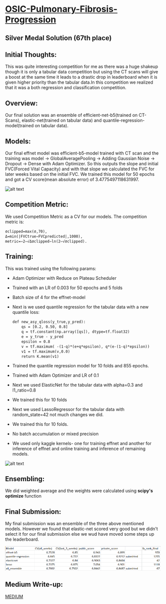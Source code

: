 # [OSIC-Pulmonary-Fibrosis-Progression](https://www.kaggle.com/c/osic-pulmonary-fibrosis-progression)
## Silver Medal Solution (67th place)

## Initial Thoughts:
This was quite interesting competition for me as there was a huge shakeup though it is only a tabular data competition but using the CT scans will give a boost at the same time it leads to a drastic drop in leaderboard when it is given higher priority than the tabular data.In this competition we realized that it was a both regression and classification competition.

## Overview:
Our final solution was an ensemble of efficient-net-b5(trained on CT-Scans), elastic-net(trained on tabular data) and quantile-regression-model(trained on tabular data).

## Models:
Our final effnet model was efficient-b5-model trained with CT scan and the training was model -> GlobalAveragePooling -> Adding Gaussian Noise -> Dropout -> Dense with Adam Optimizer. So this outputs the slope and initial FVC(Forced Vital Capacity) and with that slope we calculated the FVC for later weeks based on the initial FVC. We trained this model for 50 epochs and got a CV score(mean absolute error) of 3.4775497118631997.

![alt text](https://camo.githubusercontent.com/9ef04dbed1f513462e82394ab07f5c204791cb2b9913d67c77b2f84372504e95/68747470733a2f2f7777772e676f6f676c65617069732e636f6d2f646f776e6c6f61642f73746f726167652f76312f622f6b6167676c652d666f72756d2d6d6573736167652d6174746163686d656e74732f6f2f696e626f782532463335343331333925324633623166323436316461366433313635383830366531616365383431646435662532466c756e672e706e673f67656e65726174696f6e3d3136303230333330333439353830393926616c743d6d65646961)

## Competition Metric:
We used Competition Metric as a CV for our models. The competition metric is:
                                                                   
    σclipped=max(σ,70),
    Δ=min(|FVCtrue−FVCpredicted|,1000),
    metric=−2–√Δσclipped−ln(2–√σclipped).

## Training:
This was trained using the following params:
  - Adam Optimizer with Reduce on Plateau Scheduler
  - Trained with an LR of 0.003 for 50 epochs and 5 folds
  - Batch size of 4 for the effnet-model
  - Next is we used quantile regression for the tabular data with a new quantile loss:
                                                      
        def new_asy_qloss(y_true,y_pred):
            qs = [0.2, 0.50, 0.8]
            q = tf.constant(np.array([qs]), dtype=tf.float32)
            e = y_true - y_pred
            epsilon = 0.8
            v = tf.maximum( -(1-q)*(e+q*epsilon), q*(e-(1-q)*epsilon))
            v1 = tf.maximum(v,0.0)
            return K.mean(v1)
                                                          
   - Trained the quantile regression model for 10 folds and 855 epochs.
   - Trained with Adam Optimizer and LR of 0.1
   - Next we used ElasticNet for the tabular data with alpha=0.3 and l1_ratio=0.8
   - We trained this for 10 folds
   - Next we used LassoRegressor for the tabular data with random_state=42 not much changes we did.
   - We trained this for 10 folds.
   - No batch accumulation or mixed precision
   - We used only kaggle kernels- one for training effnet and another for inference of effnet and online training and inference of remaining models.
  
  ![alt text](https://camo.githubusercontent.com/c87f991d9ebe682771b66cf6ddd07aaa7f5d3ab900dc4a66a137c2e3d60de63d/68747470733a2f2f7777772e676f6f676c65617069732e636f6d2f646f776e6c6f61642f73746f726167652f76312f622f6b6167676c652d666f72756d2d6d6573736167652d6174746163686d656e74732f6f2f696e626f78253246333534333133392532463639613139363766626533663430363764376664396636653565393133353063253246666f6c64732e706e673f67656e65726174696f6e3d3136303230333635363832383433313526616c743d6d65646961)

## Ensembling:
We did weighted average and the weights were calculated using **scipy's optimize** function

## Final Submission:
My final submission was an ensemble of the three above mentioned models. However we found that elastic-net scored very good but we didn't select it for our final submission else we
wud have moved some steps up the leaderboard.

![ScreenShot](https://github.com/vineeth-raj/OSIC-Pulmonary-Fibrosis-Progression/blob/main/Screenshot%20(245).png)

## Medium Write-up:
[MEDIUM](https://vineethrajb.medium.com/silver-medal-solution-to-osic-pulmonary-fibrosis-progression-99017ee24641)
